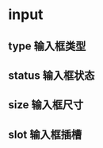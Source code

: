 # input
## type 输入框类型
<demo src='./demos/index.vue'></demo>


## status 输入框状态
<demo src='./demos/status.vue'></demo>


## size 输入框尺寸
<demo src='./demos/size.vue'></demo>


## slot 输入框插槽
<demo src='./demos/slot.vue'></demo>